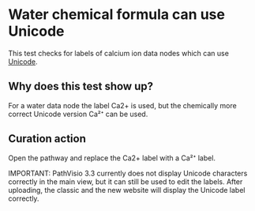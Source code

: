 # Water chemical formula can use Unicode

This test checks for labels of calcium ion data nodes which can use [Unicode](https://en.wikipedia.org/wiki/Unicode_subscripts_and_superscripts#Superscripts_and_subscripts_block).

## Why does this test show up?

For a water data node the label Ca2+ is used, but the chemically more correct Unicode
version Ca²⁺ can be used.

## Curation action

Open the pathway and replace the Ca2+ label with a Ca²⁺ label.

IMPORTANT: PathVisio 3.3 currently does not display Unicode characters correctly in the
main view, but it can still be used to edit the labels. After uploading, the classic and
the new website will display the Unicode label correctly.

